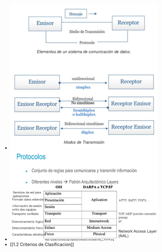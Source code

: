 - ![image.png](../assets/image_1721091489053_0.png)
- ![image.png](../assets/image_1721091508680_0.png)
- [[1.2 Criterios de Clasificacion]]